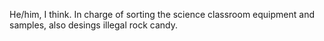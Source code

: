 He/him, I think. In charge of sorting the science classroom equipment and samples, also desings illegal rock candy.